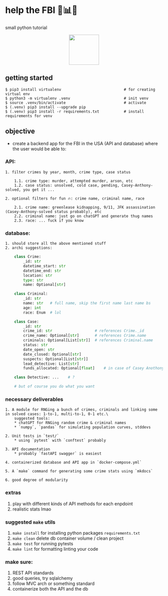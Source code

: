 # help the FBI 🔬📊🔥
small python tutorial

<p align="center">
  <img
    src="https://upload.wikimedia.org/wikipedia/commons/thumb/d/da/Seal_of_the_Federal_Bureau_of_Investigation.svg/300px-Seal_of_the_Federal_Bureau_of_Investigation.svg.png"
      style="width: 10vw; min-width: 20px;"
  />
</p>

## getting started
```shell
$ pip3 install virtualenv                            # for creating virtual env
$ python3 -m virtualenv .venv                        # init venv
$ source .venv/bin/activate                          # activate
$ (.venv) pip3 install --upgrade pip
$ (.venv) pip3 install -r requirements.txt           # install requirements for venv
```

## objective
* create a backend app for the FBI in the USA (API and database) where the user would be able to:
### API:

    1. filter crimes by year, month, crime type, case status

        1.1. crime type: murder, attempted murder, arson, etc
        1.2. case status: unsolved, cold case, pending, Casey-Anthony-solved, you get it ...

    2. optional filters for fun 🔥: crime name, criminal name, race

        2.1. crime name: greenlease kidnapping, 9/11, JFK assassination (Casey-Anthony-solved status probably), etc
        2.2. criminal name: just go on chatGPT and generate thug names
        2.3. race: ... fuck if you know

### database:

    1. should store all the above mentioned stuff
    2. archi suggestions:
```python
    class Crime:
        _id: str
        datetime_start: str
        datetime_end: str
        location: str
        type: str
        name: Optional[str]

    class Criminal:
        _id: str
        name: str   # full name, skip the first name last name bs
        age: int
        race: Enum  # lol

    class Case:
        _id: str
        crime_id: str                   # references Crime._id
        crime_name: Optional[str]       # references Crime.name
        criminals: Optional[List[str]]  # references Criminal.name
        status: str
        date_open: str
        date_closed: Optional[str]
        suspects: Optional[List[str]]
        lead_detective: List[str]
        funds_allocated: Optional[float]    # in case of Casey Anothony: probably 15 bucks

    class Detective: ...    # ?

    # but of course you do what you want
```
### necessary deliverables

    1. A module for RNGing a bunch of crimes, criminals and linking some in solved cases: 1-to-1, multi-to-1, 0-1 etc.\
        suggested tools: 
        * chatGPT for RNGing random crime & criminal names
        * `numpy`, `pandas` for simulating population curves, stddevs

    2. Unit tests in `test/`
        * using `pytest` with `conftest` probably

    3. API documentation
        * probably `fastAPI swagger` is easiest

    4. containerized database and API app in `docker-compose.yml`

    5. A `make` command for generating some crime stats using `mkdocs`

    6. good degree of modularity

### extras

1. play with different kinds of API methods for each enpdoint
2. realistic stats lmao

### suggested `make` utils

1. `make install` for installing python packages `requirements.txt`
2. `make clean` delete db container volume / clean project
3. `make test` for running pytests
4. `make lint` for formatting linting your code

### make sure:

1. REST API standards
2. good queries, try sqlalchemy
3. follow MVC arch or something standard
4. containerize both the API and the db
